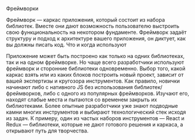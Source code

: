 Фреймворки

Фреймворк — каркас приложения, который состоит из набора библиотек.
Вместе они дают возможность пользователю выстроить свою функциональность на некотором фундаменте. Фреймворк задаёт структуру и подход к архитектуре вашего приложения, он диктует, как вы должны писать код.
Что и когда используют

Приложение может быть построено как только на одних библиотеках, так и на одном фреймворке. Но чаще всего разработчики используют фреймворк и сторонние библиотеки одновременно.
Выбор того, какой каркас взять или из каких блоков построить новый проект, зависит от вашей экспертизы и кругозора инструментов.
Как правило, новички начинают либо с нативного JS без использования библиотек/фреймворков, либо с одного из популярных фреймворков. Изучают его, находят слабые места и пытаются со временем закрыть их библиотеками.
Более опытные разработчики уже знают подводные камни многих инструментов и выбирают технологический стек исходя из задач. К примеру, один из частых наборов инструментов — React и Redux — библиотеки, которые не дают готового решения и каркаса, а открывают путь для творчества.
